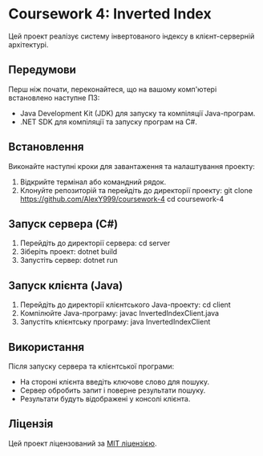 # Coursework 4: Inverted Index

Цей проект реалізує систему інвертованого індексу в клієнт-серверній архітектурі.

## Передумови

Перш ніж почати, переконайтеся, що на вашому комп'ютері встановлено наступне ПЗ:

- Java Development Kit (JDK) для запуску та компіляції Java-програм.
- .NET SDK для компіляції та запуску програм на C#.

## Встановлення

Виконайте наступні кроки для завантаження та налаштування проекту:

1. Відкрийте термінал або командний рядок.
2. Клонуйте репозиторій та перейдіть до директорії проекту:
git clone https://github.com/AlexY999/coursework-4
cd coursework-4

## Запуск сервера (C#)

1. Перейдіть до директорії сервера:
cd server
2. Зіберіть проект:
dotnet build
3. Запустіть сервер:
dotnet run

## Запуск клієнта (Java)

1. Перейдіть до директорії клієнтського Java-проекту:
cd client
2. Компілюйте Java-програму:
javac InvertedIndexClient.java
3. Запустіть клієнтську програму:
java InvertedIndexClient

## Використання

Після запуску сервера та клієнтської програми:

- На стороні клієнта введіть ключове слово для пошуку.
- Сервер обробить запит і поверне результати пошуку.
- Результати будуть відображені у консолі клієнта.

## Ліцензія

Цей проект ліцензований за [MIT ліцензією](LICENSE).
